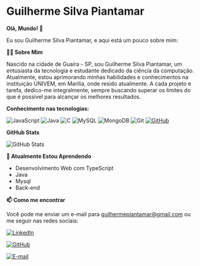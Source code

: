 # Guilherme Silva Piantamar
**Olá, Mundo! 👋**

Eu sou Guilherme Silva Piantamar, e aqui está um pouco sobre mim:

**👨‍💻 Sobre Mim**

Nascido na cidade de Guaíra - SP, sou Guilherme Silva Piantamar, um entusiasta da tecnologia e estudante dedicado da ciência da computação. Atualmente, estou aprimorando minhas habilidades e conhecimentos na instituição UNIVEM, em Marília, onde resido atualmente.
A cada projeto e tarefa, dedico-me integralmente, sempre buscando superar os limites do que é possível para alcançar os melhores resultados. 

**Conhecimento nas tecnologias:**

![JavaScript](https://img.shields.io/badge/JavaScript-F7DF1E?style=for-the-badge&logo=javascript&logoColor=black) 
![Java](https://img.shields.io/badge/java-%23ED8B00.svg?style=for-the-badge&logo=openjdk&logoColor=white)
![C](https://img.shields.io/badge/C-00599C?style=for-the-badge&logo=c&logoColor=white)
![MySQL](https://img.shields.io/badge/MySQL-00000F?style=for-the-badge&logo=mysql&logoColor=white) ![MongoDB](https://img.shields.io/badge/MongoDB-%234ea94b.svg?style=for-the-badge&logo=mongodb&logoColor=white)
![Git](https://img.shields.io/badge/GIT-E44C30?style=for-the-badge&logo=git&logoColor=white)
[![GitHub](https://img.shields.io/badge/GitHub-100000?style=for-the-badge&logo=github&logoColor=white)](https://github.com/SEUUSERNAME)

**GitHub Stats**

![GitHub Stats](https://github-readme-stats.vercel.app/api?username=gpiantamar&theme=transparent&bg_color=000&border_color=30A3DC&show_icons=true&icon_color=30A3DC&title_color=E94D5F&text_color=FFF)

**🌱 Atualmente Estou Aprendendo**
- Desenvolvimento Web com TypeScript
- Java
- Mysql
- Back-end

**📫 Como me encontrar**

Você pode me enviar um e-mail para guilhermepiantamar@gmail.com ou me seguir nas redes sociais:

[![LinkedIn](https://img.shields.io/badge/LinkedIn-0077B5?style=for-the-badge&logo=linkedin&logoColor=white)](https://www.linkedin.com/in/guilherme-silva-piantamar-84ab9a232/) 

[![GitHub](https://img.shields.io/badge/GitHub-100000?style=for-the-badge&logo=github&logoColor=white)](https://github.com/gpiantamar)

[![E-mail](https://img.shields.io/badge/-Email-000?style=for-the-badge&logo=microsoft-outlook&logoColor=007BFF)](mailto:guilhermepiantamar@gmail.com)
